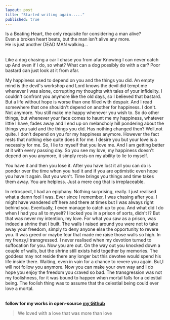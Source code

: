```yaml
---
layout: post
title: "Started writing again....."
published: true
---
```


Is a Beating Heart, the only requisite for considering a man alive? <br>
Even a broken heart beats, but the man isn't alive any more. <br>
He is just another DEAD MAN walking... <br> <br>




Like a dog chasing a car
I chase you from afar
Knowing I can never catch up
And even if I do, so what?
What can a dog possibly do with a car?
Poor bastard can just look at it from afar.




My happiness used to depend on you and the things you did.
An empty mind is the devil's workshop and Lord knows the devil did tempt me whenever I was alone, corrupting my thoughts with tales of your infidelity. I couldn't confront you anymore like the old days, so I believed that bastard. But a life without hope is worse than one filled with despair. And I read somewhere that one shouldn't depend on another for happiness.
I don't. Not anymore. You still make me happy whenever you wish to. So do other things, but whenever your face comes to haunt me my happiness, whatever little I have, fades away and I end up on melancholy hill pondering about the things you said and the things you did.
Has nothing changed then?
Well,not quite. I don't depend on you for my happiness anymore. However the fact rests that nothing else quite does it for me. I desire you but your love is a necessity for me. So, I lie to myself that you love me. And I am getting better at it with every passing day.
So you see my love, my happiness doesn't depend on you anymore, it simply rests on my ability to lie to myself.




You have it and then you lose it.
After you have lost it all you can do is ponder over the time when you had it and if you are optimistic even hope you have it again. But you won't. Time brings you things and time takes them away.
You are helpless. Just a mere cog that is irreplaceable.




In retrospect, I had an epiphany. Nothing surprising, really. I just realised what a damn fool I was.
Ever since I remember, I was chasing after you. I might have wandered off here and there at times but I was always right behind you. Eventually, I even manage to catch up to you.
And what did I do when I had you all to myself?
I locked you in a prison of sorts, didn't I?
But that was never my intention, my love. For what you saw as a prison, was indeed a shrine that I built. The walls I raised around you were not to take away your freedom, simply to deny anyone else the opportunity to revere you. It was greed or maybe fear that made me raise those walls so high. In my frenzy,I transgressed. I never realised when my devotion turned to suffocation for you.
Now you are out. On the way out you knocked down a couple of walls, but the shrine still exists held together by memories. The goddess may not reside there any longer but this devotee would spend his life inside there. Waiting, even in vain for a chance to revere you again.
But,I will not follow you anymore.
Now you can make your own way and I do hope you enjoy the freedom you craved so bad.
The transgression was not my foolishness, for it was bound to happen when mortal falls for a celestial being. The foolish thing was to assume that the celestial being could ever love a mortal.



##
**follow for my works in open-source [my Github](www.github.com/yodebu)**

> We loved with a love that was more than love




